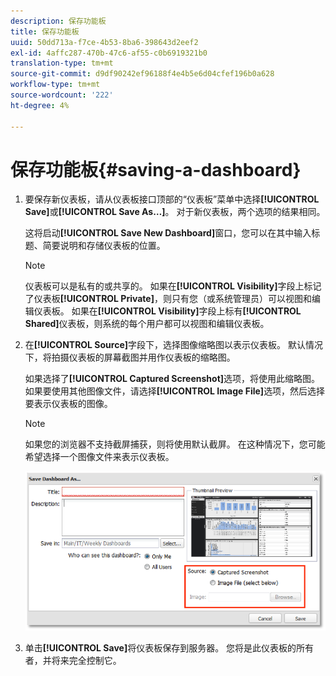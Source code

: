 ```yaml
---
description: 保存功能板
title: 保存功能板
uuid: 50dd713a-f7ce-4b53-8ba6-398643d2eef2
exl-id: 4affc287-470b-47c6-af55-c0b6919321b0
translation-type: tm+mt
source-git-commit: d9df90242ef96188f4e4b5e6d04cfef196b0a628
workflow-type: tm+mt
source-wordcount: '222'
ht-degree: 4%

---
```


# 保存功能板{#saving-a-dashboard}

1. 要保存新仪表板，请从仪表板接口顶部的“仪表板”菜单中选择&#x200B;**[!UICONTROL Save]**&#x200B;或&#x200B;**[!UICONTROL Save As…]**。 对于新仪表板，两个选项的结果相同。

   这将启动&#x200B;**[!UICONTROL Save New Dashboard]**&#x200B;窗口，您可以在其中输入标题、简要说明和存储仪表板的位置。

   >[!NOTE]
   >
   >仪表板可以是私有的或共享的。 如果在&#x200B;**[!UICONTROL Visibility]**&#x200B;字段上标记了仪表板&#x200B;**[!UICONTROL Private]**，则只有您（或系统管理员）可以视图和编辑仪表板。 如果在&#x200B;**[!UICONTROL Visibility]**&#x200B;字段上标有&#x200B;**[!UICONTROL Shared]**&#x200B;仪表板，则系统的每个用户都可以视图和编辑仪表板。

1. 在&#x200B;**[!UICONTROL Source]**&#x200B;字段下，选择图像缩略图以表示仪表板。 默认情况下，将拍摄仪表板的屏幕截图并用作仪表板的缩略图。

   如果选择了&#x200B;**[!UICONTROL Captured Screenshot]**&#x200B;选项，将使用此缩略图。 如果要使用其他图像文件，请选择&#x200B;**[!UICONTROL Image File]**&#x200B;选项，然后选择要表示仪表板的图像。

   >[!NOTE]
   >
   >如果您的浏览器不支持截屏捕获，则将使用默认截屏。 在这种情况下，您可能希望选择一个图像文件来表示仪表板。

   ![](assets/save.png)

1. 单击&#x200B;**[!UICONTROL Save]**&#x200B;将仪表板保存到服务器。 您将是此仪表板的所有者，并将来完全控制它。
